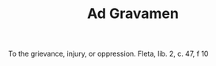 ---
title: Ad Gravamen
letter: A
permalink: "/definitions/bld-ad-gravamen.html"
body: To the grievance, injury, or oppression. Fleta, lib. 2, c. 47, f 10
published_at: '2018-07-07'
source: Black's Law Dictionary 2nd Ed (1910)
layout: post
---